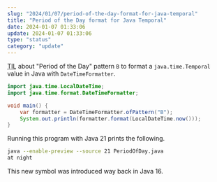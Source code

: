 ```yaml
---
slug: "2024/01/07/period-of-the-day-format-for-java-temporal"
title: "Period of the Day format for Java Temporal"
date: 2024-01-07 01:33:06
update: 2024-01-07 01:33:06
type: "status"
category: "update"
---
```


<abbr title="Today I learned">TIL</abbr> about "Period of the Day" pattern `B` to format a `java.time.Temporal` value in Java with `DateTimeFormatter`.

```java {5}
import java.time.LocalDateTime;
import java.time.format.DateTimeFormatter;

void main() {
	var formatter = DateTimeFormatter.ofPattern("B");
	System.out.println(formatter.format(LocalDateTime.now()));
}
```

Running this program with Java 21 prints the following.

```sh prompt{1}
java --enable-preview --source 21 PeriodOfDay.java
at night
```

This new symbol was introduced way back in Java 16.
